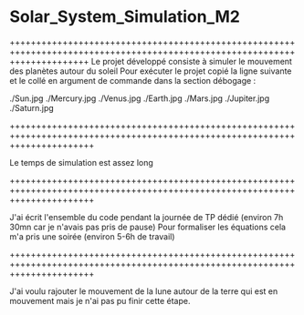# Solar_System_Simulation_M2
  

+++++++++++++++++++++++++++++++++++++++++++++++++++++++++++++++++++++++++++++++++++++++++++++++++++++++++++++++++++++++++++
Le projet développé consiste à simuler le mouvement des planètes autour du soleil
Pour exécuter le projet copié la ligne suivante et le collé en argument de commande dans la section débogage : 

./Sun.jpg ./Mercury.jpg ./Venus.jpg ./Earth.jpg ./Mars.jpg ./Jupiter.jpg ./Saturn.jpg

++++++++++++++++++++++++++++++++++++++++++++++++++++++++++++++++++++++++++++++++++++++++++++++++++++++++++++++++++++++++++++

Le temps de simulation est assez long

++++++++++++++++++++++++++++++++++++++++++++++++++++++++++++++++++++++++++++++++++++++++++++++++++++++++++++++++++++++++++++

J'ai écrit l'ensemble du code pendant la journée de TP dédié (environ 7h 30mn car je n'avais pas pris de pause)
Pour formaliser les équations cela m'a pris une soirée (environ 5-6h de travail)

++++++++++++++++++++++++++++++++++++++++++++++++++++++++++++++++++++++++++++++++++++++++++++++++++++++++++++++++++++++++++++ 

J'ai voulu rajouter le mouvement de la lune autour de la terre qui est en mouvement mais je n'ai pas pu finir cette étape.
